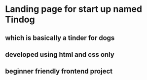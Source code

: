 # Landing page for start up named Tindog

## which is basically a tinder for dogs 

## developed using html and css only

## beginner friendly frontend project

